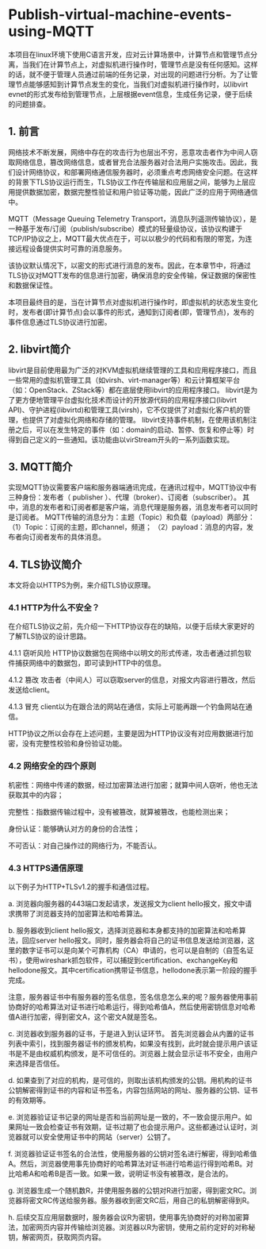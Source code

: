 # Publish-virtual-machine-events-using-MQTT
本项目在linux环境下使用C语言开发，应对云计算场景中，计算节点和管理节点分离，当我们在计算节点上，对虚拟机进行操作时，管理节点是没有任何感知。这样的话，就不便于管理人员通过前端的任务记录，对出现的问题进行分析。为了让管理节点能够感知到计算节点发生的变化，当我们对虚拟机进行操作时，以libvirt evnet的形式发布给到管理节点，上层根据event信息，生成任务记录，便于后续的问题排查。

## 1. 前言
网络技术不断发展，网络中存在的攻击行为也层出不穷，恶意攻击者作为中间人窃取网络信息，篡改网络信息，或者冒充合法服务器对合法用户实施攻击。因此，我们设计网络协议，和部署网络通信服务器时，必须重点考虑网络安全问题。在这样的背景下TLS协议运行而生，TLS协议工作在传输层和应用层之间，能够为上层应用提供数据加密，数据完整性验证和用户验证等功能，因此广泛的应用于网络通信中。

MQTT（Message Queuing Telemetry Transport，消息队列遥测传输协议），是一种基于发布/订阅（publish/subscribe）模式的轻量级协议，该协议构建于TCP/IP协议之上，MQTT最大优点在于，可以以极少的代码和有限的带宽，为连接远程设备提供实时可靠的消息服务。

该协议默认情况下，以密文的形式进行消息的发布。因此，在本章节中，将通过TLS协议对MQTT发布的信息进行加密，确保消息的安全传输，保证数据的保密性和数据保证性。

本项目最终目的是，当在计算节点对虚拟机进行操作时，即虚拟机的状态发生变化时，发布者(即计算节点)会以事件的形式，通知到订阅者(即，管理节点)，发布的事件信息通过TLS协议进行加密。

## 2. libvirt简介
libvirt是目前使用最为广泛的对KVM虚拟机继续管理的工具和应用程序接口，而且一些常用的虚拟机管理工具（如virsh、virt-manager等）和云计算框架平台（如：OpenStack、ZStack等）都在底层使用libvirt的应用程序接口。
libvirt是为了更方便地管理平台虚拟化技术而设计的开放源代码的应用程序接口(libvirt API)、守护进程(libvirtd)和管理工具(virsh)，它不仅提供了对虚拟化客户机的管理，也提供了对虚拟化网络和存储的管理。
libvirt支持事件机制，在使用该机制注册之后，可以在发生特定的事件（如：domain的启动、暂停、恢复和停止等）时得到自己定义的一些通知。该功能由以virStream开头的一系列函数实现。

## 3. MQTT简介
实现MQTT协议需要客户端和服务器端通讯完成，在通讯过程中，MQTT协议中有三种身份：发布者（ publisher ）、代理（broker）、订阅者（subscriber）。
其中，消息的发布者和订阅者都是客户端，消息代理是服务器，消息发布者可以同时是订阅者。
MQTT传输的消息分为：主题（Topic）和负载（payload）两部分：
（1）Topic：订阅的主题，即channel，频道；
（2）payload：消息的内容，发布者向订阅者发布的具体消息。

## 4. TLS协议简介
本文将会以HTTPS为例，来介绍TLS协议原理。

### 4.1 HTTP为什么不安全？
在介绍TLS协议之前，先介绍一下HTTP协议存在的缺陷，以便于后续大家更好的了解TLS协议的设计思路。

4.1.1 窃听风险
HTTP协议数据包在网络中以明文的形式传递，攻击者通过抓包软件捕获网络中的数据包，即可读到HTTP中的信息。
 
4.1.2 篡改
攻击者（中间人）可以窃取server的信息，对报文内容进行篡改，然后发送给client。
 
4.1.3 冒充
client以为在跟合法的网站在通信，实际上可能再跟一个钓鱼网站在通信。
 
HTTP协议之所以会存在上述问题，主要是因为HTTP协议没有对应用数据进行加密，没有完整性校验和身份验证功能。

### 4.2 网络安全的四个原则
机密性：网络中传递的数据，经过加密算法进行加密；就算中间人窃听，他也无法获取其中的内容；

完整性：指数据传输过程中，没有被篡改，就算被篡改，也能检测出来；

身份认证：能够确认对方的身份的合法性；

不可否认：对自己操作过的网络行为，不能否认。

### 4.3 HTTPS通信原理
以下例子为HTTP+TLSv1.2的握手和通信过程。

a. 浏览器向服务器的443端口发起请求，发送报文为client hello报文，报文中请求携带了浏览器支持的加密算法和哈希算法。 

b. 服务器收到client hello报文，选择浏览器和本身都支持的加密算法和哈希算法，回应server hello报文。同时，服务器会将自己的证书信息发送给浏览器，这里的数字证书可以是向某个可靠机构（CA）申请的，也可以是自制的（自签名证书），使用wireshark抓包软件，可以捕捉到certification、exchangeKey和hellodone报文。其中certification携带证书信息，hellodone表示第一阶段的握手完成。

注意，服务器证书中有服务器的签名信息，签名信息怎么来的呢？服务器使用事前协商好的哈希算法对证书进行哈希运行，得到哈希值A，然后使用密钥信息对哈希值A进行加密，得到密文A，这个密文A就是签名。

c. 浏览器收到服务器的证书，于是进入到认证环节。 首先浏览器会从内置的证书列表中索引，找到服务器证书的颁发机构，如果没有找到，此时就会提示用户该证书是不是由权威机构颁发，是不可信任的。浏览器上就会显示证书不安全，由用户来选择是否信任。

d. 如果查到了对应的机构，是可信的，则取出该机构颁发的公钥。用机构的证书公钥解密得到证书的内容和证书签名，内容包括网站的网址、服务器的公钥、证书的有效期等。

e. 浏览器验证证书记录的网址是否和当前网址是一致的，不一致会提示用户。如果网址一致会检查证书有效期，证书过期了也会提示用户。这些都通过认证时，浏览器就可以安全使用证书中的网站（server）公钥了。

f. 浏览器验证证书签名的合法性，使用服务器的公钥对签名进行解密，得到哈希值A。然后，浏览器使用事先协商好的哈希算法对证书进行哈希运行得到哈希B。对比哈希A和哈希B是否一致。如果一致，说明证书没有被篡改，是合法的。

g. 浏览器生成一个随机数R，并使用服务器的公钥对R进行加密，得到密文RC。浏览器将密文RC传送给服务器。服务器收到密文RC后，用自己的私钥解密得到R。
 
h. 后续交互应用层数据时，服务器会议R为密钥，使用事先协商好的对称加密算法，加密网页内容并传输给浏览器。浏览器以R为密钥，使用之前约定好的对称秘钥，解密网页，获取网页内容。
